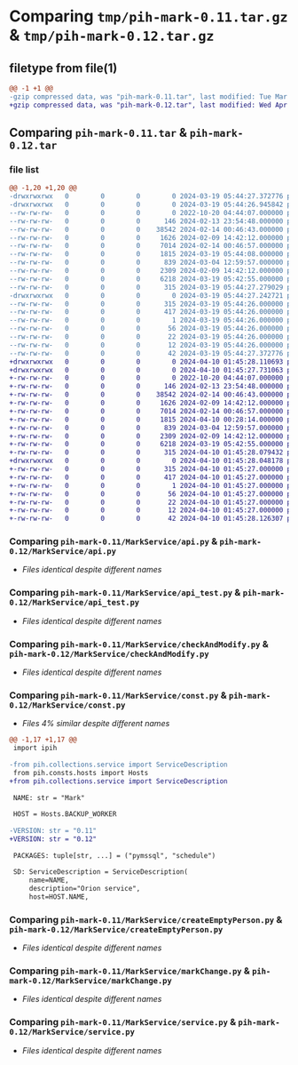 # Comparing `tmp/pih-mark-0.11.tar.gz` & `tmp/pih-mark-0.12.tar.gz`

## filetype from file(1)

```diff
@@ -1 +1 @@
-gzip compressed data, was "pih-mark-0.11.tar", last modified: Tue Mar 19 05:44:27 2024, max compression
+gzip compressed data, was "pih-mark-0.12.tar", last modified: Wed Apr 10 01:45:27 2024, max compression
```

## Comparing `pih-mark-0.11.tar` & `pih-mark-0.12.tar`

### file list

```diff
@@ -1,20 +1,20 @@
-drwxrwxrwx   0        0        0        0 2024-03-19 05:44:27.372776 pih-mark-0.11/
-drwxrwxrwx   0        0        0        0 2024-03-19 05:44:26.945842 pih-mark-0.11/MarkService/
--rw-rw-rw-   0        0        0        0 2022-10-20 04:44:07.000000 pih-mark-0.11/MarkService/__init__.py
--rw-rw-rw-   0        0        0      146 2024-02-13 23:54:48.000000 pih-mark-0.11/MarkService/__main__.py
--rw-rw-rw-   0        0        0    38542 2024-02-14 00:46:43.000000 pih-mark-0.11/MarkService/api.py
--rw-rw-rw-   0        0        0     1626 2024-02-09 14:42:12.000000 pih-mark-0.11/MarkService/api_test.py
--rw-rw-rw-   0        0        0     7014 2024-02-14 00:46:57.000000 pih-mark-0.11/MarkService/checkAndModify.py
--rw-rw-rw-   0        0        0     1815 2024-03-19 05:44:08.000000 pih-mark-0.11/MarkService/const.py
--rw-rw-rw-   0        0        0      839 2024-03-04 12:59:57.000000 pih-mark-0.11/MarkService/createEmptyPerson.py
--rw-rw-rw-   0        0        0     2309 2024-02-09 14:42:12.000000 pih-mark-0.11/MarkService/markChange.py
--rw-rw-rw-   0        0        0     6218 2024-03-19 05:42:55.000000 pih-mark-0.11/MarkService/service.py
--rw-rw-rw-   0        0        0      315 2024-03-19 05:44:27.279029 pih-mark-0.11/PKG-INFO
-drwxrwxrwx   0        0        0        0 2024-03-19 05:44:27.242721 pih-mark-0.11/pih_mark.egg-info/
--rw-rw-rw-   0        0        0      315 2024-03-19 05:44:26.000000 pih-mark-0.11/pih_mark.egg-info/PKG-INFO
--rw-rw-rw-   0        0        0      417 2024-03-19 05:44:26.000000 pih-mark-0.11/pih_mark.egg-info/SOURCES.txt
--rw-rw-rw-   0        0        0        1 2024-03-19 05:44:26.000000 pih-mark-0.11/pih_mark.egg-info/dependency_links.txt
--rw-rw-rw-   0        0        0       56 2024-03-19 05:44:26.000000 pih-mark-0.11/pih_mark.egg-info/entry_points.txt
--rw-rw-rw-   0        0        0       22 2024-03-19 05:44:26.000000 pih-mark-0.11/pih_mark.egg-info/requires.txt
--rw-rw-rw-   0        0        0       12 2024-03-19 05:44:26.000000 pih-mark-0.11/pih_mark.egg-info/top_level.txt
--rw-rw-rw-   0        0        0       42 2024-03-19 05:44:27.372776 pih-mark-0.11/setup.cfg
+drwxrwxrwx   0        0        0        0 2024-04-10 01:45:28.110693 pih-mark-0.12/
+drwxrwxrwx   0        0        0        0 2024-04-10 01:45:27.731063 pih-mark-0.12/MarkService/
+-rw-rw-rw-   0        0        0        0 2022-10-20 04:44:07.000000 pih-mark-0.12/MarkService/__init__.py
+-rw-rw-rw-   0        0        0      146 2024-02-13 23:54:48.000000 pih-mark-0.12/MarkService/__main__.py
+-rw-rw-rw-   0        0        0    38542 2024-02-14 00:46:43.000000 pih-mark-0.12/MarkService/api.py
+-rw-rw-rw-   0        0        0     1626 2024-02-09 14:42:12.000000 pih-mark-0.12/MarkService/api_test.py
+-rw-rw-rw-   0        0        0     7014 2024-02-14 00:46:57.000000 pih-mark-0.12/MarkService/checkAndModify.py
+-rw-rw-rw-   0        0        0     1815 2024-04-10 00:28:14.000000 pih-mark-0.12/MarkService/const.py
+-rw-rw-rw-   0        0        0      839 2024-03-04 12:59:57.000000 pih-mark-0.12/MarkService/createEmptyPerson.py
+-rw-rw-rw-   0        0        0     2309 2024-02-09 14:42:12.000000 pih-mark-0.12/MarkService/markChange.py
+-rw-rw-rw-   0        0        0     6218 2024-03-19 05:42:55.000000 pih-mark-0.12/MarkService/service.py
+-rw-rw-rw-   0        0        0      315 2024-04-10 01:45:28.079432 pih-mark-0.12/PKG-INFO
+drwxrwxrwx   0        0        0        0 2024-04-10 01:45:28.048178 pih-mark-0.12/pih_mark.egg-info/
+-rw-rw-rw-   0        0        0      315 2024-04-10 01:45:27.000000 pih-mark-0.12/pih_mark.egg-info/PKG-INFO
+-rw-rw-rw-   0        0        0      417 2024-04-10 01:45:27.000000 pih-mark-0.12/pih_mark.egg-info/SOURCES.txt
+-rw-rw-rw-   0        0        0        1 2024-04-10 01:45:27.000000 pih-mark-0.12/pih_mark.egg-info/dependency_links.txt
+-rw-rw-rw-   0        0        0       56 2024-04-10 01:45:27.000000 pih-mark-0.12/pih_mark.egg-info/entry_points.txt
+-rw-rw-rw-   0        0        0       22 2024-04-10 01:45:27.000000 pih-mark-0.12/pih_mark.egg-info/requires.txt
+-rw-rw-rw-   0        0        0       12 2024-04-10 01:45:27.000000 pih-mark-0.12/pih_mark.egg-info/top_level.txt
+-rw-rw-rw-   0        0        0       42 2024-04-10 01:45:28.126307 pih-mark-0.12/setup.cfg
```

### Comparing `pih-mark-0.11/MarkService/api.py` & `pih-mark-0.12/MarkService/api.py`

 * *Files identical despite different names*

### Comparing `pih-mark-0.11/MarkService/api_test.py` & `pih-mark-0.12/MarkService/api_test.py`

 * *Files identical despite different names*

### Comparing `pih-mark-0.11/MarkService/checkAndModify.py` & `pih-mark-0.12/MarkService/checkAndModify.py`

 * *Files identical despite different names*

### Comparing `pih-mark-0.11/MarkService/const.py` & `pih-mark-0.12/MarkService/const.py`

 * *Files 4% similar despite different names*

```diff
@@ -1,17 +1,17 @@
 import ipih
 
-from pih.collections.service import ServiceDescription
 from pih.consts.hosts import Hosts
+from pih.collections.service import ServiceDescription
 
 NAME: str = "Mark"
 
 HOST = Hosts.BACKUP_WORKER
 
-VERSION: str = "0.11"
+VERSION: str = "0.12"
 
 PACKAGES: tuple[str, ...] = ("pymssql", "schedule")
 
 SD: ServiceDescription = ServiceDescription(
     name=NAME,
     description="Orion service",
     host=HOST.NAME,
```

### Comparing `pih-mark-0.11/MarkService/createEmptyPerson.py` & `pih-mark-0.12/MarkService/createEmptyPerson.py`

 * *Files identical despite different names*

### Comparing `pih-mark-0.11/MarkService/markChange.py` & `pih-mark-0.12/MarkService/markChange.py`

 * *Files identical despite different names*

### Comparing `pih-mark-0.11/MarkService/service.py` & `pih-mark-0.12/MarkService/service.py`

 * *Files identical despite different names*

